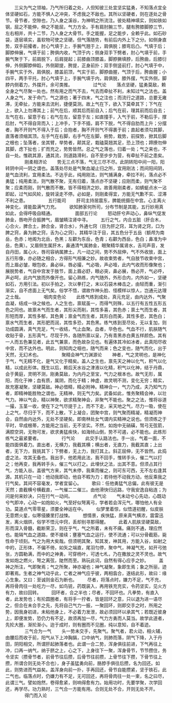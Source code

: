 <!-- { "loadSidebar": true } -->
　　三尖为气之领袖，乃气所归着之处，人但知彼三处宜坚实猛勇，不知落点宜全体坚硬如石，方能不惧人之冲突，不虑我之不敌也。其所以坚硬者，则在逐处之骨节。骨节者，空隙也，乃人身之溪谷，为神明之所流注。彼处精神填实，则如铁如钢，屈之不能伸，伸之不能屈，气力方全。手有肩肘腕三节，腿有胯膝脚脖三节，左右相并，共十二节，乃人身之大骨节。手之能握，足之能步，全赖乎此。如石砂袋，逐层填实，虽软物可使之坚硬。但气落随势，有前后内外上下之分。如侧身直势，双手前攉者，肘心气填于上，手腕气翘于上，肩俱脱；膝弯后凸，气填于后；脚脖伸展，气填于前；胯俱内收，气顶于内；侧身双手下劈者，肘心气填于前，手腕气聚于下，前肩脱下，后肩提起；前膝曲顶膝盖，脚脖撅填脖，后胯曲，后膝衍伸，外侧脚脖伸蹈，外侧颠提，胯提，正身前扑；双手侧竖前打，肘心气填于中，手腕气实于外，肩俱脱，膝盖前顶，气实于前，脚脖曲握，气顶于后，胯曲握；小四平，两手平托，肘心气填于上，手腕气填于内，肩俱脱，膝外摆，气实外侧，脚脖内侧着力，外摆开。余可类推。
　　
　　过气论 
　　落点坚硬，猛勇莫敌，赖全身之气尽聚一处也。然有用之而气不去，气去而牵扯不利，未知过气之法也。盖人身之气，发于命门，气之源也；著于四末，气之注也；而流行之道路，总要无雍滞，无牵扯，方能来去流利，捷便莫测。故上气在下，欲入下莫牵其下；下气在上，欲入上勿滞其上；前气在后，顺其后而前自入；后气在前，理其前而后自去；左气在右，留意于右；右气在左，留意于左；如直撞手，入气于前，不勒后手，撑后肘，气不得自背而入；上冲手，下手不插，肩不下脱，气不得自肋而上升；分摆者，胸不开则气不得入于后；合抱者，胸不开则气不得裹于前；直起者须勾其脚，直落者须缩其顶。左手气在右脚，右手气在左脚，俯势，栽势，前探势，掀其后脚之根也；坠落者，坐其臂，举势者，颠其足，栽磕莫翘其足，恐上顶也；蹄撩勿伸其脚，虑下扯也；扩而充之，势势皆然。总之气之落也，归着一处；气之来也，不自一处。惟疏其源，通其流，则道路滑利，自不至步步为营，有牵扯不前之患矣。 
　　 
　　刚柔相济论 
　　势无三点不落，气无三尽不尽。此阴转阳中间一阳，阳转阴中间一阴之谓也。盖落处尽处是气聚血凝止归之所，宜用刚法；而间阳间阴，是气血流利，宜用柔法。不达乎此，纯用刚法，则气捕满身，牵拉不利，落点必不勇猛；纯用柔法，则气散不聚，无有归着，落点亦不坚硬；应刚而柔，则气聚不聚；应柔而刚，则气散而不散。皆不得相济之妙。故善用刚柔者，如蜻蜓点水一沾即起，过气如风轮，旋转滚走不停。必如是，则刚柔得宜，方能无气歉不实、涩滞不利之患。 
　　 
　　五行能司 
　　肝司主持居震东，脾能统摄在中宫。心主离火神变化，肾能盈满气力充。 
　　欲知肺家何所司，分布节制是其能，五行妙用真如此，会得呼吸自精通。 
　　 
　　面部五行论 
　　怒动肝兮声动心，鼻纵气促发肺金，唇吻开合振脾气，眉皱睛注肾中寻。 
　　五行之气，内合五脏（肝合木，心合火，脾合土，肺合金，肾合水），外通七窍（目为肝之窍，耳为肾之窍，口为脾之窍，鼻为肺之窍，舌为心之窍）。其精华注于目，其五色分于五岳（额颅为南岳，色赤；地阁为北岳，色黑；左颧为东岳，色青；右颧为西岳，色白；鼻准为中岳，色黄）。又眉侧生属肝木，鼻通清气属肺金，眼聚精华属肾水，舌司声音，发自丹田，属心火，唇司容纳属脾土。凡一动之间，势不外屈伸，气不外收放，面上五行形像，亦必随之相合，方得形气相兼之妙。故收束势者，气自肢节收束中宫，而上眉必皱，眼包收，鼻必纵，唇必撮，气必吸，声必噎，此内气收而形像聚也；展脱势者，气自中宫发于肢节，面上眉必舒，眼必突，鼻必展，唇必开，气必呼，声必呵，此内气放而外像开也。留心熟练，内气随外，外形合内，内外如一，坚硬如石，方用引法。初以手拍之，次以拳打之，末以石袋木棒击之，由轻而重，渐引渐实，自不虑面上无气矣。俗学不悟，谓故作神头脸、怪模样以惊人，岂通元达理之士哉。 
　　 
　　咽肉变色论 
　　此练气练到成处，真元充足，由内达外，气聚血凝，结成一块之候也。人之生也，禀赋虽一，而得气则殊，以五行有五性五形五色之同也。故禀木气而生者，其形尖而削，其性多喜，其色赤；禀土气而生者，其形短而厚，其性多郁，其色黄；禀金气而生者，其形白而美，其性多悲，其色白；禀水气而生者，其形肥而润，其性多恐，其色黑。练气练到至尽处，无以复加，则功成圆满，真气充足，气一收结，气止血聚。血者，华色也。气血不行，肌肤随气收贴于骨，五形真气，尽现于外，各随所禀以呈，乃有青黑赤白黄五样颜色。其有一人而五色兼见者，此五气兼禀，而色故杂见也。有遍体其冷如冰者，此真阳尽收中宫，而不达外也。明此，则知肉之咽也，随气而来；色之变也，随气而化，出于天然，无幻术也。 
　　 
　　聚精会神气力渊源论 
　　神者，气之灵明也，是神化于气，气无精不化，是气又化于精矣。盖人之生也，禀先天之神以化气，积气以化精，以成此形体。既生以后，赖后天水谷之津液以化精，积气以化神，结于丹鼎，会于黄庭，灵明不测，刚勇莫敌，为内丹之至宝，气力之根本也。故气无形，属阳，而化于神；血有质，属阴，而化于精；神虚，故灵明不测，变化无穷；精实，故充塞凝聚，坚硬莫敌。神必借精，精必附神。精神合一，气力乃成，夫乃知气力者，即精神能胜物之谓也。无精神，则无气力矣。武备如此，惟务聚精会神，以壮气力。神以气会，精以神聚，欲求精聚神会，非聚气不能也。聚之之法，惟将谷道一撮，玉茎一收，使在下之气尽提于上，而不下走，采天地之气，尽力一吸，使在上之气，尽归于下，而不上散，下上凝合，团聚中宫，则气聚而精凝，精凝而神会，自然由内达外，无处不坚硬矣。即南林处女气谓内实精神之说也。但须练之于平时，早成根蒂，方能用之当前，无不坚实。不然，如炮中无硝磺，驽弓无弦箭，满腔空洞，无物可发，欲求勇猛疾快，如海倾山倒，势不可遏，必不能也。此练形练气之最紧要者。
　　 
　　行气论 
　　此交手认路法也。手一出，气着一面，不能四面俱着力。直出者，无横力，我截其横；横出者，无直力，我截其直；上出者，无下力，我挑其下；下劈者，无上力，我打其上。斜正屈伸，无不皆然。此捣虚之法，攻其无备也。我出手，他若用此法，我不回手，惟转手头，催二气以打之；他再变，我再转手头，催三气以打之。此埋伏之法，出其不意。但须占其行气，方能入谷。盖彼气方来，其气未停，我乘而催之，则可东可西，无不左右逢其源。其机只在一动：他动我即动，他自不暇为力；若待他不动我方动，他反乘我之行气矣。其间不容毫发，学者宜留心。 
　　歌曰：任他勇猛气总偏，此有彼无是天然；直截横兮横截直，一气催二二催三。由他滑快归远路，守我安逸自粘连；为问是何来妙决，只在行气一动间。 
　　 
　　点气论 
　　气未动兮心先动，心既动兮气即冲，心动一如炮如火，气至好似弩离弓，学者若会浑元气，哪怕他人有全功。莫道点气零零星，须要全神运在中。 
　　似梦里着惊，似悟道初醒，似皮肤无意燃火星，似寒侵腠里打战悚。 
　　想情景，疾快猛，原来真气横浓，震雷迅发，离火烟烘，俗学不悟元中窍，丢却别寻那得醒。 
　　此着人肌肤坚硬莫敌，形而深入骨髓，截断荣卫，则在乎气，气之所着，未有不痛。痛则不通，理应然也。能隔气血之道路，使不接续；壅塞气血之运行，使不流通；可以分骨截筋，毙性命于顷刻。气之为用大矣哉。但须明其聚，知其发，神其用，方能入谷，如射之中的，正形体，不偏不倚，如矢之端直，尾羽匀停，聚中气，神凝气充，如开弓弛张，方圆勒满，而中的之神勇，可穿杨叶，可透七札，乃在撒放之灵不灵也。故气发如炮之燃火，弩之离弦，陡然而至。熟玩此词，自然有得心应手之妙。 
　　盖神之所注，气即聚焉；气之所聚，神亦凝也；神气凝聚，象即生焉；象之所丽，迹即著焉。生者之神气动乎此，亡者之神气应乎彼，两相翕合，遂结此形，故曰：缘心生象。又曰：至诚则金石为断也。 
　　尽者，将落点时，嫌力不足，气不充，再将骨肉往一处吃力一尽，如鸟铳，药既装入，再用铁充充实，令药坚实，见火方有力，故曰回转。 
　　回环者，合之半也；尽者，不回环也。凡拳势，有直入者，此发势也；有抡圆圈者，有将手一拧者，皆是回环之意，只以退为进一语尽之，但合在未合手之先，先将自己气力一振，一聚回环，则即交手之时，所用之势，因我身初进，未粘他身上，不必着力发泄，故必须回环以承其气；若既近彼身上，即便发势，恐仍力有不足，故须再加一尽，气力方勇而人莫当。故学此道者，先抡大圈，渐抡渐小。迨于成时，则有圈而不见圈，纯以意知，自不着迹。 
　　 
　　三气合为一气 
　　头一势未交手，先聚气。聚气者，君火动，相火辅，由腰后而收于前，阳气从下上冲胸膈，口中纳气，则肺而落，阴气下降，入于丹田，阴阳相交，所谓肝起肺落者也。此谓一合二势，浑身俱往前进，下气再往上冲，口再一纳气，纳于脐之上，心之下，上身往下一聚，浑身骨节，节节攒住，务令坚实（攒骨节者，前骨节往后攒，后骨节往前攒，上骨节往下攒，下骨节往上攒，所谓合则无处不合也），身子虽猛勇向前，胳脖手俱往后攒，名为回还。如此，则势进而气益矣。盖浑身向前一扑，手再回还，骨节自能攒紧，坚于铁石，此二气也。临落点时，仍嫌力有不足，无可回还，再将骨肉往一处一束，名之曰尽，此谓三气。譬如炮然，卷得愈紧，则响得愈有力。始用功时，先要学聚，次学回还，再学尽。功力熟时，三气合一方能有用。合则无处不合，开则无处不开。
　　
　　得门而入论 
